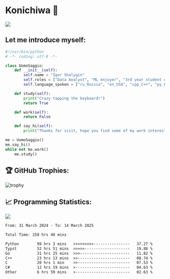 # Konichiwa 👋
![](https://komarev.com/ghpvc/?username=IgorFandre&color=brightgreen)

## Let me introduce myself:
```py
#!/usr/bin/python
# -*- coding: utf-8 -*-

class UomoSaggio:
    def __init__(self):
        self.name = "Igor Shalygin"
        self.roles = ["Data Analyst", "ML enjoyer", "3rd year student of MIPT"]
        self.language_spoken = ["ru_Russia", "en_USA", "cpp_C++", "py_Python", "go_Golang"]

    def study(self):
        print("Crazy tapping the keyboard!")
        return True

    def work(self):
        return False

    def say_hi(self):
        print("Thanks for visit, hope you find some of my work interesting.")

me = UomoSaggio()
me.say_hi()
while not me.work()
    me.study()
```

## 🏆 GitHub Trophies:
![trophy](https://github-profile-trophy.vercel.app/?username=IgorFandre&title=MultiLanguage,Repositories,Commits,Experience,PullRequest,Reviews)

## 📈 Programming Statistics:

![](https://github-profile-summary-cards.vercel.app/api/cards/profile-details?username=IgorFandre&theme=solarized_dark)

<!--START_SECTION:waka-->

```txt
From: 31 March 2024 - To: 14 March 2025

Total Time: 258 hrs 48 mins

Python        99 hrs 3 mins   >>>>>>>>>----------------   37.27 %
Typst         52 hrs 51 mins  >>>>>--------------------   19.88 %
Go            31 hrs 25 mins  >>>----------------------   11.82 %
C++           23 hrs 13 mins  >>-----------------------   08.74 %
C             20 hrs 1 min    >>-----------------------   07.53 %
C#            12 hrs 19 mins  >------------------------   04.63 %
Other         6 hrs 59 mins   >------------------------   02.63 %
```

<!--END_SECTION:waka-->
